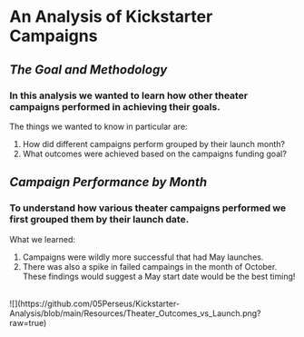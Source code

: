 # An Analysis of Kickstarter Campaigns
## *The Goal and Methodology*
### In this analysis we wanted to learn how other theater campaigns performed in achieving their goals.
The things we wanted to know in particular are:
1. How did different campaigns perform grouped by their launch month?
2. What outcomes were achieved based on the campaigns funding goal?

## *Campaign Performance by Month*
### To understand how various theater campaigns performed we first grouped them by their launch date.
What we learned: 
1. Campaigns were wildly more successful that had May launches. 
2. There was also a spike in failed campaings in the month of October. 
These findings would suggest a May start date would be the best timing!
<br>
![](https://github.com/05Perseus/Kickstarter-Analysis/blob/main/Resources/Theater_Outcomes_vs_Launch.png?raw=true)
